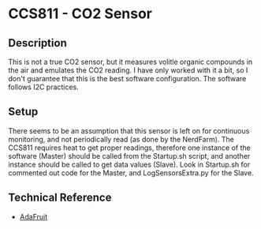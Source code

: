 # CCS811 - CO2 Sensor
## Description
This is not a true CO2 sensor, but it measures volitle organic compounds in the air and emulates the CO2 reading.  I have only worked with it a bit, so I don't guarantee that this is the best software configuration.
The software follows I2C practices.

## Setup
There seems to be an assumption that this sensor is left on for continuous monitoring, and not periodically read (as done by the NerdFarm). The CCS811 requires heat to get proper readings, therefore one instance of the software (Master) should be called from the Startup.sh script, and another instance should be called to get data values (Slave).
Look in Startup.sh for commented out code for the Master, and LogSensorsExtra.py for the Slave.

## Technical Reference
* [AdaFruit](https://learn.adafruit.com/adafruit-ccs811-air-quality-sensor/overview)